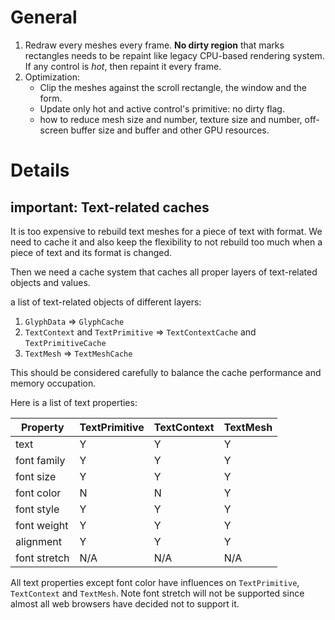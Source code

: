 # General

1. Redraw every meshes every frame. __No dirty region__ that marks rectangles needs to be repaint like legacy CPU-based rendering system. If any control is *hot*, then repaint it every frame.
2. Optimization:
	* Clip the meshes against the scroll rectangle, the window and the form.
	* Update only hot and active control's primitive: no dirty flag.
	* how to reduce mesh size and number, texture size and number, off-screen buffer size and buffer and other GPU resources.

# Details

## important: Text-related caches

It is too expensive to rebuild text meshes for a piece of text with format. We need to cache it and also keep the flexibility to not rebuild too much when a piece of text and its format is changed.

Then we need a cache system that caches all proper layers of text-related objects and values.

a list of text-related objects of different layers:

1. `GlyphData` => `GlyphCache`
2. `TextContext` and `TextPrimitive` => `TextContextCache` and `TextPrimitiveCache`
3. `TextMesh` => `TextMeshCache`

This should be considered carefully to balance the cache performance and memory occupation.

Here is a list of text properties:

| Property     | TextPrimitive | TextContext | TextMesh |
|--------------|---------------|-------------|----------|
| text         |       Y       |      Y      |    Y     |
| font family  |       Y       |      Y      |    Y     |
| font size    |       Y       |      Y      |    Y     |
| font color   |       N       |      N      |    Y     |
| font style   |       Y       |      Y      |    Y     |
| font weight  |       Y       |      Y      |    Y     |
| alignment    |       Y       |      Y      |    Y     |
| font stretch |      N/A      |     N/A     |   N/A    |

All text properties except font color have influences on `TextPrimitive`, `TextContext` and `TextMesh`. Note font stretch will not be supported since almost all web browsers have decided not to support it.